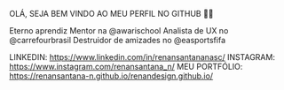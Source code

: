 OLÁ, SEJA BEM VINDO AO MEU PERFIL NO GITHUB 🤙🤙

Eterno aprendiz
Mentor na @awarischool
Analista de UX no @carrefourbrasil
Destruidor de amizades no @easportsfifa

LINKEDIN: https://www.linkedin.com/in/renansantananasc/
INSTAGRAM: https://www.instagram.com/renansantana_n/
MEU PORTFÓLIO: https://renansantana-n.github.io/renandesign.github.io/
